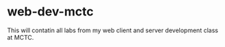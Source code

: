 # web-dev-mctc
This will contatin all labs from my web client and server development class at MCTC. 

